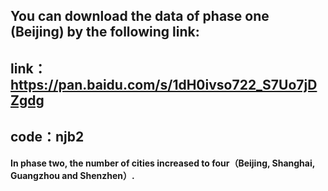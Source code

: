 ## You can download the data of phase one (Beijing) by the following link:<br>
## link：https://pan.baidu.com/s/1dH0ivso722_S7Uo7jDZgdg <br>
## code：njb2 <br>

**In phase two, the number of cities increased to four（Beijing, Shanghai, Guangzhou and Shenzhen）.**<br>
